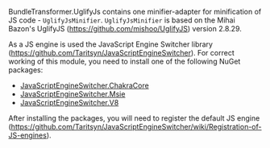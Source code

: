 BundleTransformer.UglifyJs contains one minifier-adapter for minification of JS code - `UglifyJsMinifier`.
`UglifyJsMinifier` is based on the Mihai Bazon's UglifyJS (https://github.com/mishoo/UglifyJS) version 2.8.29.

As a JS engine is used the JavaScript Engine Switcher library (https://github.com/Taritsyn/JavaScriptEngineSwitcher).
For correct working of this module, you need to install one of the following NuGet packages:

 * [JavaScriptEngineSwitcher.ChakraCore](https://www.nuget.org/packages/JavaScriptEngineSwitcher.ChakraCore)
 * [JavaScriptEngineSwitcher.Msie](https://www.nuget.org/packages/JavaScriptEngineSwitcher.Msie)
 * [JavaScriptEngineSwitcher.V8](https://www.nuget.org/packages/JavaScriptEngineSwitcher.V8)

 After installing the packages, you will need to register the default JS engine (https://github.com/Taritsyn/JavaScriptEngineSwitcher/wiki/Registration-of-JS-engines).